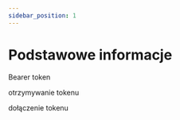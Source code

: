 ```yaml
---
sidebar_position: 1
---
```


# Podstawowe informacje

Bearer
token

otrzymywanie tokenu

dołączenie tokenu

```js

```